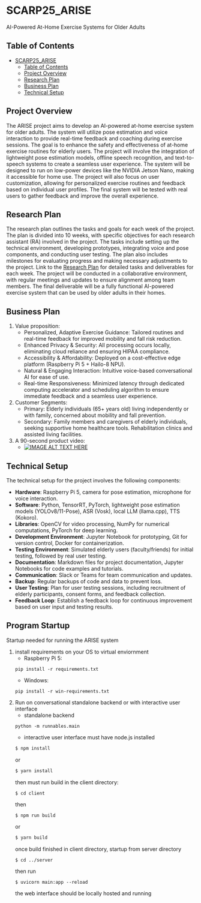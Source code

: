 # SCARP25_ARISE
AI-Powered At-Home Exercise Systems for Older Adults

## Table of Contents
- [SCARP25\_ARISE](#scarp25_arise)
  - [Table of Contents](#table-of-contents)
  - [Project Overview](#project-overview)
  - [Research Plan](#research-plan)
  - [Business Plan](#business-plan)
  - [Technical Setup](#technical-setup)

## Project Overview
The ARISE project aims to develop an AI-powered at-home exercise system for older adults. The system will utilize pose estimation and voice interaction to provide real-time feedback and coaching during exercise sessions. The goal is to enhance the safety and effectiveness of at-home exercise routines for elderly users.
The project will involve the integration of lightweight pose estimation models, offline speech recognition, and text-to-speech systems to create a seamless user experience. The system will be designed to run on low-power devices like the NVIDIA Jetson Nano, making it accessible for home use.
The project will also focus on user customization, allowing for personalized exercise routines and feedback based on individual user profiles. The final system will be tested with real users to gather feedback and improve the overall experience.
## Research Plan
The research plan outlines the tasks and goals for each week of the project. The plan is divided into 10 weeks, with specific objectives for each research assistant (RA) involved in the project. The tasks include setting up the technical environment, developing prototypes, integrating voice and pose components, and conducting user testing.
The plan also includes milestones for evaluating progress and making necessary adjustments to the project. Link to the [Research Plan](Resarch_Plan.md) for detailed tasks and deliverables for each week.
The project will be conducted in a collaborative environment, with regular meetings and updates to ensure alignment among team members. The final deliverable will be a fully functional AI-powered exercise system that can be used by older adults in their homes.
## Business Plan
1. Value proposition: 
    - Personalized, Adaptive Exercise Guidance: Tailored routines and real-time feedback for improved mobility and fall risk reduction.
    - Enhanced Privacy & Security: All processing occurs locally, eliminating cloud reliance and ensuring HIPAA compliance.
    - Accessibility & Affordability: Deployed on a cost-effective edge platform (Raspberry Pi 5 + Hailo-8 NPU).
    - Natural & Engaging Interaction: Intuitive voice-based conversational AI for ease of use.
    - Real-time Responsiveness: Minimized latency through dedicated computing accelerator and scheduling algorithm to ensure immediate feedback and a seamless user experience.
2. Customer Segments:
    - Primary: Elderly individuals (65+ years old) living independently or with family, concerned about mobility and fall prevention.
    - Secondary: Family members and caregivers of elderly individuals, seeking supportive home healthcare tools. Rehabilitation clinics and assisted living facilities.
3. A 90-second product video:
    - [![IMAGE ALT TEXT HERE](https://img.youtube.com/vi/L8gj3mWvgJg/0.jpg)](https://www.youtube.com/watch?v=L8gj3mWvgJg)

## Technical Setup
The technical setup for the project involves the following components:
- **Hardware**: Raspberry Pi 5, camera for pose estimation, microphone for voice interaction.
- **Software**: Python, TensorRT, PyTorch, lightweight pose estimation models (YOLOv8/11-Pose), ASR (Vosk), local LLM (llama.cpp), TTS (Kokoro).
- **Libraries**: OpenCV for video processing, NumPy for numerical computations, PyTorch for deep learning.
- **Development Environment**: Jupyter Notebook for prototyping, Git for version control, Docker for containerization.
- **Testing Environment**: Simulated elderly users (faculty/friends) for initial testing, followed by real user testing.
- **Documentation**: Markdown files for project documentation, Jupyter Notebooks for code examples and tutorials.
- **Communication**: Slack or Teams for team communication and updates.
- **Backup**: Regular backups of code and data to prevent loss.
- **User Testing**: Plan for user testing sessions, including recruitment of elderly participants, consent forms, and feedback collection.
- **Feedback Loop**: Establish a feedback loop for continuous improvement based on user input and testing results.

## Program Startup
Startup needed for running the ARISE system 

1. install requirements on your OS to virtual enviornment
    - Raspberry Pi 5:
    ```
    pip install -r requirements.txt 
    ```
    - Windows:
    ```
    pip install -r win-requirements.txt
    ```
2. Run on conversational standalone backend or with interactive user interface
    - standalone backend
    ```
    python -m runnables.main
    ```
    - interactive user interface
    must have node.js installed
    ``` bash
    $ npm install
    ```
    or
    ``` bash
    $ yarn install
    ```
    then must run build in the client directory:
    ```
    $ cd client
    ```
    then
    ```bash
    $ npm run build
    ```
    or
    ```bash
    $ yarn build
    ```
    once build finished in client directory, startup from server directory
    ```
    $ cd ../server
    ```
    then run
    ```
    $ uvicorn main:app --reload
    ```
    the web interface should be locally hosted and running



